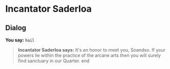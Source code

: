 # Incantator Saderloa
## Dialog

**You say:** `hail`



>**Incantator Saderloa says:** It's an honor to meet you, Soandso. If your powers lie within the practice of the arcane arts then you will surely find sanctuary in our Quarter.
end

